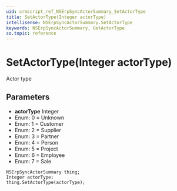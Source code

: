 ```yaml
---
uid: crmscript_ref_NSErpSyncActorSummary_SetActorType
title: SetActorType(Integer actorType)
intellisense: NSErpSyncActorSummary.SetActorType
keywords: NSErpSyncActorSummary, GetActorType
so.topic: reference
---
```


# SetActorType(Integer actorType)

Actor type

## Parameters

* **actorType** Integer
* Enum: 0 = Unknown
* Enum: 1 = Customer
* Enum: 2 = Supplier
* Enum: 3 = Partner
* Enum: 4 = Person
* Enum: 5 = Project
* Enum: 6 = Employee
* Enum: 7 = Sale

```crmscript
NSErpSyncActorSummary thing;
Integer actorType;
thing.SetActorType(actorType);
```


